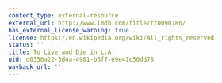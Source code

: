```yaml
---
content_type: external-resource
external_url: http://www.imdb.com/title/tt0090180/
has_external_license_warning: true
license: https://en.wikipedia.org/wiki/All_rights_reserved
status: ''
title: To Live and Die in L.A.
uid: d0350a22-3d4a-4901-b5f7-e9e41c50dd78
wayback_url: ''
---
```

